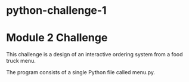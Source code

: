 # python-challenge-1
# Module 2 Challenge

This challenge is a design of an interactive ordering system from a food truck menu.

The program consists of a single Python file called menu.py.

